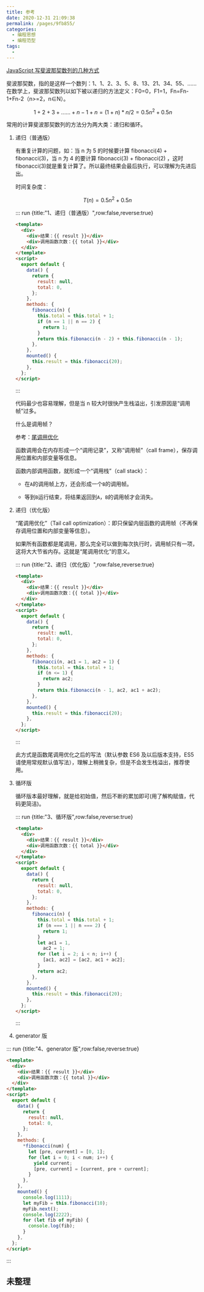 ```yaml
---
title: 参考
date: 2020-12-31 21:09:38
permalink: /pages/9fb855/
categories:
  - 编程思想
  - 编程范型
tags:
  -
---
```


<!-- ::: run {title:"css3 伪元素",row:false,reverse:true}

```html
<template>
  <body>
    请输入数字：
    <input type="text" id="number1" />
    <input type="button" value="生成" id="btn" />
    <br />
    斐波那契数：
    <input type="text" id="number2" />
  </body>
</template>
<script>
  export default {
    mounted() {
      var number1 = document.getElementById("number1"); //获取元素
      var number2 = document.getElementById("number2");

      function fn(a) {
        //定义函数 用递归
        if (a <= 2) {
          //临界值设置
          return 1;
        } else {
          return fn(a - 1) + fn(a - 2); //调用自身
        }
      }
      btn.onclick = function() {
        //点击事件

        var num1 = number1.value; //获取元素
        //console.log(num1);
        var m = fn(num1);
        //console.log(m);
        number2.value = m; //写入文本框
      };
    },
  };
  window.onload = function() {};
</script>
```

::: -->

[JavaScript 写斐波那契数列的几种方式](https://blog.csdn.net/qq_39300332/article/details/80000837?utm_medium=distribute.pc_relevant.none-task-blog-BlogCommendFromMachineLearnPai2-4.control&depth_1-utm_source=distribute.pc_relevant.none-task-blog-BlogCommendFromMachineLearnPai2-4.control)

斐波那契数，指的是这样一个数列：1、1、2、3、5、8、13、21、34、55、……在数学上，斐波那契数列以如下被以递归的方法定义：F0=0，F1=1，Fn=Fn-1+Fn-2（n>=2，n∈N）。

$$
1+2+3+......+ n-1 + n
= (1+n)*n/2
= 0.5n^2 + 0.5n
$$

常用的计算斐波那契数列的方法分为两大类：递归和循环。

1. 递归（普通版）

   有重复计算的问题，如：当 n 为 5 的时候要计算 fibonacci(4) + fibonacci(3)，当 n 为 4 的要计算 fibonacci(3) + fibonacci(2) ，这时 fibonacci(3)就是重复计算了。所以最终结果会最后执行，可以理解为先进后出。

   时间复杂度：

   $$
   T(n)= 0.5n^2 + 0.5n
   $$

   ::: run {title:"1、递归（普通版）",row:false,reverse:true}

   ```html
   <template>
     <div>
       <div>结果：{{ result }}</div>
       <div>调用函数次数：{{ total }}</div>
     </div>
   </template>
   <script>
     export default {
       data() {
         return {
           result: null,
           total: 0,
         };
       },
       methods: {
         fibonacci(n) {
           this.total = this.total + 1;
           if (n == 1 || n == 2) {
             return 1;
           }
           return this.fibonacci(n - 2) + this.fibonacci(n - 1);
         },
       },
       mounted() {
         this.result = this.fibonacci(20);
       },
     };
   </script>
   ```

   :::

   代码最少也容易理解，但是当 n 较大时很快产生栈溢出，引发原因是“调用帧”过多。

   什么是调用帧？

   参考：[尾调用优化](/pages/ed309d/#尾调用优化-2)

   函数调用会在内存形成一个“调用记录”，又称“调用帧”（call frame），保存调用位置和内部变量等信息。

   函数内部调用函数，就形成一个“调用栈”（call stack）：

   - 在`A`的调用帧上方，还会形成一个`B`的调用帧。

   - 等到`B`运行结束，将结果返回到`A`，`B`的调用帧才会消失。

2. 递归（优化版）

   “尾调用优化”（Tail call optimization）：即只保留内层函数的调用帧（不再保存调用位置和内部变量等信息）。

   如果所有函数都是尾调用，那么完全可以做到每次执行时，调用帧只有一项，这将大大节省内存。这就是“尾调用优化”的意义。

   ::: run {title:"2、递归（优化版）",row:false,reverse:true}

   ```html
   <template>
     <div>
       <div>结果：{{ result }}</div>
       <div>调用函数次数：{{ total }}</div>
     </div>
   </template>
   <script>
     export default {
       data() {
         return {
           result: null,
           total: 0,
         };
       },
       methods: {
         fibonacci(n, ac1 = 1, ac2 = 1) {
           this.total = this.total + 1;
           if (n <= 1) {
             return ac2;
           }
           return this.fibonacci(n - 1, ac2, ac1 + ac2);
         },
       },
       mounted() {
         this.result = this.fibonacci(20);
       },
     };
   </script>
   ```

   :::

   此方式是函数尾调用优化之后的写法（默认参数 ES6 及以后版本支持，ES5 请使用常规默认值写法），理解上稍微复杂，但是不会发生栈溢出，推荐使用。

3. 循环版

   循环版本最好理解，就是给初始值，然后不断的累加即可(用了解构赋值，代码更简洁)。

   ::: run {title:"3、循环版",row:false,reverse:true}

   ```html
   <template>
     <div>
       <div>结果：{{ result }}</div>
       <div>调用函数次数：{{ total }}</div>
     </div>
   </template>
   <script>
     export default {
       data() {
         return {
           result: null,
           total: 0,
         };
       },
       methods: {
         fibonacci(n) {
           this.total = this.total + 1;
           if (n === 1 || n === 2) {
             return 1;
           }
           let ac1 = 1,
             ac2 = 1;
           for (let i = 2; i < n; i++) {
             [ac1, ac2] = [ac2, ac1 + ac2];
           }
           return ac2;
         },
       },
       mounted() {
         this.result = this.fibonacci(20);
       },
     };
   </script>
   ```

   :::

4. generator 版

::: run {title:"4、generator 版",row:false,reverse:true}

```html
<template>
  <div>
    <div>结果：{{ result }}</div>
    <div>调用函数次数：{{ total }}</div>
  </div>
</template>
<script>
  export default {
    data() {
      return {
        result: null,
        total: 0,
      };
    },
    methods: {
      *fibonacci(num) {
        let [pre, current] = [0, 1];
        for (let i = 0; i < num; i++) {
          yield current;
          [pre, current] = [current, pre + current];
        }
      },
    },
    mounted() {
      console.log(1111);
      let myFib = this.fibonacci(10);
      myFib.next();
      console.log(2222);
      for (let fib of myFib) {
        console.log(fib);
      }
    },
  };
</script>
```

:::

<!-- ::: run {title:"css3 伪元素",row:false,reverse:true}

```html
<template>
  <div>结果：{{ result }}</div>
</template>
<script>
  export default {
    data() {
      return {
        result: null,
      };
    },
    mounted() {
      var memoizer = function(func) {
        let memo = [];
        return function(n) {
          if (memo[n] == undefined) {
            memo[n] = func(n);
            console.log("memoizer", memo[n]);
          }
          return memo[n];
        };
      };
      var fibonacci = memoizer(function(n) {
        console.log("fibonacci", n);
        if (n == 1 || n == 2) {
          return 1;
        }
        return fibonacci(n - 2) + fibonacci(n - 1);
      });
      this.result = fibonacci(30);
    },
  };
</script>
```

::: -->

## 未整理
